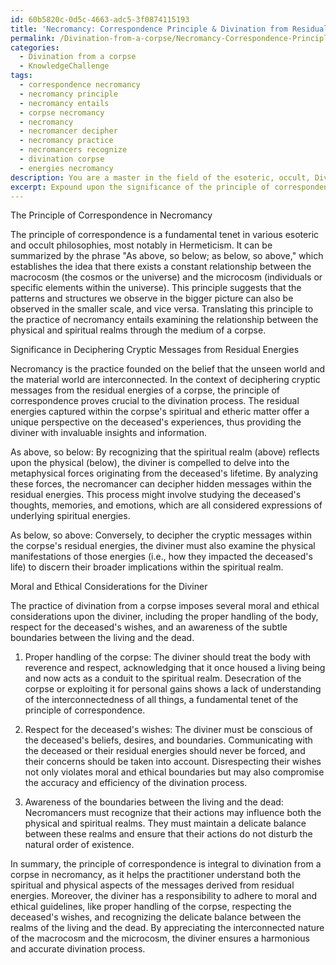 ```yaml
---
id: 60b5820c-0d5c-4663-adc5-3f0874115193
title: 'Necromancy: Correspondence Principle & Divination from Residual Energies'
permalink: /Divination-from-a-corpse/Necromancy-Correspondence-Principle-Divination-from-Residual-Energies/
categories:
  - Divination from a corpse
  - KnowledgeChallenge
tags:
  - correspondence necromancy
  - necromancy principle
  - necromancy entails
  - corpse necromancy
  - necromancy
  - necromancer decipher
  - necromancy practice
  - necromancers recognize
  - divination corpse
  - energies necromancy
description: You are a master in the field of the esoteric, occult, Divination from a corpse and Education. You are a writer of tests, challenges, books and deep knowledge on Divination from a corpse for initiates and students to gain deep insights and understanding from. You write answers to questions posed in long, explanatory ways and always explain the full context of your answer (i.e., related concepts, formulas, examples, or history), as well as the step-by-step thinking process you take to answer the challenges. Be rigorous and thorough, and summarize the key themes, ideas, and conclusions at the end.
excerpt: Expound upon the significance of the principle of correspondence in necromancy, particularly in the context of deciphering cryptic messages from the residual energies of a corpse, noting the implications for the diviner's moral and ethical considerations.
---
```

The Principle of Correspondence in Necromancy

The principle of correspondence is a fundamental tenet in various esoteric and occult philosophies, most notably in Hermeticism. It can be summarized by the phrase "As above, so below; as below, so above," which establishes the idea that there exists a constant relationship between the macrocosm (the cosmos or the universe) and the microcosm (individuals or specific elements within the universe). This principle suggests that the patterns and structures we observe in the bigger picture can also be observed in the smaller scale, and vice versa. Translating this principle to the practice of necromancy entails examining the relationship between the physical and spiritual realms through the medium of a corpse.

Significance in Deciphering Cryptic Messages from Residual Energies

Necromancy is the practice founded on the belief that the unseen world and the material world are interconnected. In the context of deciphering cryptic messages from the residual energies of a corpse, the principle of correspondence proves crucial to the divination process. The residual energies captured within the corpse's spiritual and etheric matter offer a unique perspective on the deceased's experiences, thus providing the diviner with invaluable insights and information.

As above, so below: By recognizing that the spiritual realm (above) reflects upon the physical (below), the diviner is compelled to delve into the metaphysical forces originating from the deceased's lifetime. By analyzing these forces, the necromancer can decipher hidden messages within the residual energies. This process might involve studying the deceased's thoughts, memories, and emotions, which are all considered expressions of underlying spiritual energies. 

As below, so above: Conversely, to decipher the cryptic messages within the corpse's residual energies, the diviner must also examine the physical manifestations of those energies (i.e., how they impacted the deceased's life) to discern their broader implications within the spiritual realm.

Moral and Ethical Considerations for the Diviner

The practice of divination from a corpse imposes several moral and ethical considerations upon the diviner, including the proper handling of the body, respect for the deceased's wishes, and an awareness of the subtle boundaries between the living and the dead.

1. Proper handling of the corpse: The diviner should treat the body with reverence and respect, acknowledging that it once housed a living being and now acts as a conduit to the spiritual realm. Desecration of the corpse or exploiting it for personal gains shows a lack of understanding of the interconnectedness of all things, a fundamental tenet of the principle of correspondence.

2. Respect for the deceased's wishes: The diviner must be conscious of the deceased's beliefs, desires, and boundaries. Communicating with the deceased or their residual energies should never be forced, and their concerns should be taken into account. Disrespecting their wishes not only violates moral and ethical boundaries but may also compromise the accuracy and efficiency of the divination process.

3. Awareness of the boundaries between the living and the dead: Necromancers must recognize that their actions may influence both the physical and spiritual realms. They must maintain a delicate balance between these realms and ensure that their actions do not disturb the natural order of existence.

In summary, the principle of correspondence is integral to divination from a corpse in necromancy, as it helps the practitioner understand both the spiritual and physical aspects of the messages derived from residual energies. Moreover, the diviner has a responsibility to adhere to moral and ethical guidelines, like proper handling of the corpse, respecting the deceased's wishes, and recognizing the delicate balance between the realms of the living and the dead. By appreciating the interconnected nature of the macrocosm and the microcosm, the diviner ensures a harmonious and accurate divination process.

